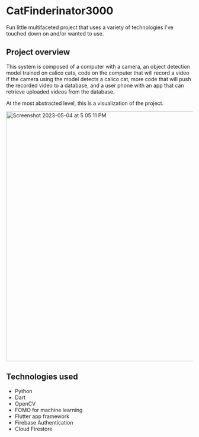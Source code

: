 # CatFinderinator3000
Fun little multifaceted project that uses a variety of technologies I've touched down on and/or wanted to use.

## Project overview
This system is composed of a computer with a camera, an object detection model trained on calico cats, code on the computer that will record a video if the camera using the model detects a calico cat, more code that will push the recorded video to a database, and a user phone with an app that can retrieve uploaded videos from the database.

At the most abstracted level, this is a visualization of the project.

<img width="675" alt="Screenshot 2023-05-04 at 5 05 11 PM" src="https://user-images.githubusercontent.com/82725378/236331799-2918a59d-44b4-4771-993a-57618ac57ef0.png">

## Technologies used
- Python
- Dart
- OpenCV
- FOMO for machine learning
- Flutter app framework
- Firebase Authentication
- Cloud Firestore
